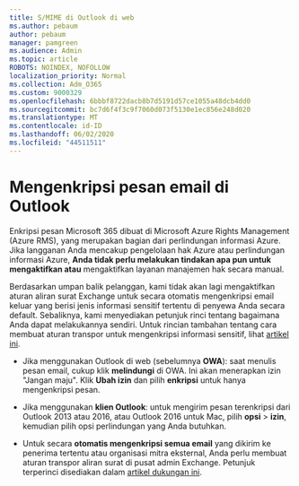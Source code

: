 ```yaml
---
title: S/MIME di Outlook di web
ms.author: pebaum
author: pebaum
manager: pamgreen
ms.audience: Admin
ms.topic: article
ROBOTS: NOINDEX, NOFOLLOW
localization_priority: Normal
ms.collection: Adm_O365
ms.custom: 9000329
ms.openlocfilehash: 6bbbf8722dacb8b7d5191d57ce1055a48dcb4dd0
ms.sourcegitcommit: bc7d6f4f3c9f7060d073f5130e1ec856e248d020
ms.translationtype: MT
ms.contentlocale: id-ID
ms.lasthandoff: 06/02/2020
ms.locfileid: "44511511"
---
```

# <a name="encrypt-email-messages-in-outlook"></a>Mengenkripsi pesan email di Outlook

Enkripsi pesan Microsoft 365 dibuat di Microsoft Azure Rights Management (Azure RMS), yang merupakan bagian dari perlindungan informasi Azure. Jika langganan Anda mencakup pengelolaan hak Azure atau perlindungan informasi Azure, **Anda tidak perlu melakukan tindakan apa pun untuk mengaktifkan atau** mengaktifkan layanan manajemen hak secara manual.

Berdasarkan umpan balik pelanggan, kami tidak akan lagi mengaktifkan aturan aliran surat Exchange untuk secara otomatis mengenkripsi email keluar yang berisi jenis informasi sensitif tertentu di penyewa Anda secara default. Sebaliknya, kami menyediakan petunjuk rinci tentang bagaimana Anda dapat melakukannya sendiri. Untuk rincian tambahan tentang cara membuat aturan transpor untuk mengenkripsi informasi sensitif, lihat [artikel ini](https://aka.ms/OmeEtr).

- Jika menggunakan Outlook di web (sebelumnya **OWA**): saat menulis pesan email, cukup klik **melindungi** di OWA. Ini akan menerapkan izin "Jangan maju". Klik **Ubah izin** dan pilih **enkripsi** untuk hanya mengenkripsi pesan.

- Jika menggunakan **klien Outlook**: untuk mengirim pesan terenkripsi dari Outlook 2013 atau 2016, atau Outlook 2016 untuk Mac, pilih **opsi**  >  **izin**, kemudian pilih opsi perlindungan yang Anda butuhkan.

- Untuk secara **otomatis mengenkripsi semua email** yang dikirim ke penerima tertentu atau organisasi mitra eksternal, Anda perlu membuat aturan transpor aliran surat di pusat admin Exchange. Petunjuk terperinci disediakan dalam [artikel dukungan ini](https://docs.microsoft.com/microsoft-365/compliance/define-mail-flow-rules-to-encrypt-email#create-mail-flow-rules-to-encrypt-email-messages-with-the-new-ome-capabilities).


